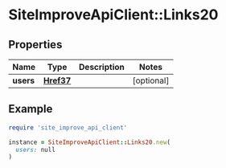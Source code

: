 # SiteImproveApiClient::Links20

## Properties

| Name | Type | Description | Notes |
| ---- | ---- | ----------- | ----- |
| **users** | [**Href37**](Href37.md) |  | [optional] |

## Example

```ruby
require 'site_improve_api_client'

instance = SiteImproveApiClient::Links20.new(
  users: null
)
```

